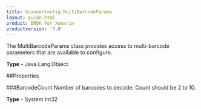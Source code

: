 ```yaml
---
title: ScannerConfig.MultiBarcodeParams
layout: guide.html
product: EMDK For Xamarin 
productversion: '7.0' 
---
```

The MultiBarcodeParams class provides access to multi-barcode parameters that are available to configure.

**Type** - Java.Lang.Object

##Properties

###BarcodeCount
Number of barcodes to decode. Count should be 2 to 10.

**Type** - System.Int32
